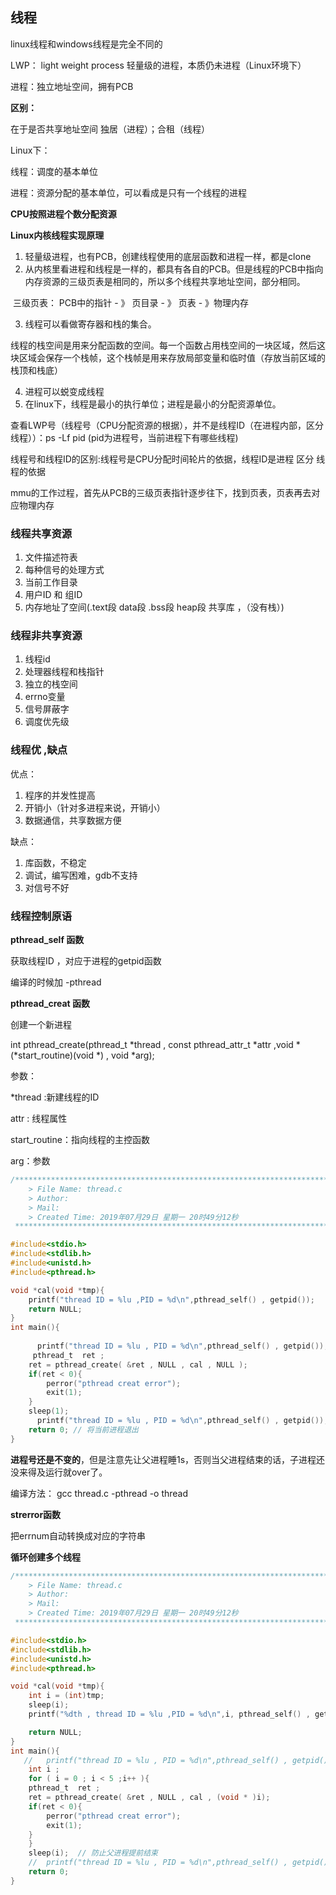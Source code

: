 ## 线程

linux线程和windows线程是完全不同的

LWP： light weight process 轻量级的进程，本质仍未进程（Linux环境下）

进程：独立地址空间，拥有PCB

**区别：**

在于是否共享地址空间    独居（进程）；合租（线程）

Linux下：

线程：调度的基本单位 

进程：资源分配的基本单位，可以看成是只有一个线程的进程

**CPU按照进程个数分配资源**



**Linux内核线程实现原理**

1. 轻量级进程，也有PCB，创建线程使用的底层函数和进程一样，都是clone
2. 从内核里看进程和线程是一样的，都具有各自的PCB。但是线程的PCB中指向内存资源的三级页表是相同的，所以多个线程共享地址空间，部分相同。

​    三级页表： PCB中的指针 - 》 页目录 - 》 页表  - 》物理内存

3. 线程可以看做寄存器和栈的集合。

​       线程的栈空间是用来分配函数的空间。每一个函数占用栈空间的一块区域，然后这块区域会保存一个栈帧，这个栈帧是用来存放局部变量和临时值（存放当前区域的栈顶和栈底）

4. 进程可以蜕变成线程
5. 在linux下，线程是最小的执行单位；进程是最小的分配资源单位。

查看LWP号（线程号（CPU分配资源的根据），并不是线程ID（在进程内部，区分线程））：ps -Lf pid (pid为进程号，当前进程下有哪些线程)

  线程号和线程ID的区别:线程号是CPU分配时间轮片的依据，线程ID是进程 区分 线程的依据

mmu的工作过程，首先从PCB的三级页表指针逐步往下，找到页表，页表再去对应物理内存



### 线程共享资源

1. 文件描述符表
2. 每种信号的处理方式
3. 当前工作目录
4. 用户ID 和 组ID
5. 内存地址了空间(.text段 data段 .bss段 heap段 共享库 ，（没有栈）)

### 线程非共享资源

1. 线程id
2. 处理器线程和栈指针
3. 独立的栈空间
4. errno变量
5. 信号屏蔽字
6. 调度优先级

### 线程优 ,缺点

优点：

1. 程序的并发性提高
2. 开销小（针对多进程来说，开销小）
3. 数据通信，共享数据方便

缺点：

1. 库函数，不稳定
2. 调试，编写困难，gdb不支持
3. 对信号不好



### 线程控制原语

**pthread_self 函数**

获取线程ID ，对应于进程的getpid函数

编译的时候加 -pthread 

**pthread_creat 函数**

创建一个新进程

int pthread_create(pthread_t *thread , const pthread_attr_t *attr ,void *(*start_routine)(void *) , void *arg);

参数： 

*thread :新建线程的ID

attr : 线程属性

start_routine：指向线程的主控函数

arg：参数 

```c
/*************************************************************************
	> File Name: thread.c
	> Author: 
	> Mail: 
	> Created Time: 2019年07月29日 星期一 20时49分12秒
 ************************************************************************/

#include<stdio.h>
#include<stdlib.h>
#include<unistd.h>
#include<pthread.h>

void *cal(void *tmp){
    printf("thread ID = %lu ,PID = %d\n",pthread_self() , getpid());
    return NULL;
}
int main(){
     
      printf("thread ID = %lu , PID = %d\n",pthread_self() , getpid());
     pthread_t  ret ;
    ret = pthread_create( &ret , NULL , cal , NULL );
    if(ret < 0){
        perror("pthread creat error");
        exit(1);
    }
    sleep(1);
      printf("thread ID = %lu , PID = %d\n",pthread_self() , getpid());
    return 0; // 将当前进程退出
}
```

**进程号还是不变的**，但是注意先让父进程睡1s，否则当父进程结束的话，子进程还没来得及运行就over了。

编译方法：  gcc thread.c -pthread -o thread 



**strerror函数**

 把errnum自动转换成对应的字符串



**循环创建多个线程**

```c
/*************************************************************************
	> File Name: thread.c
	> Author: 
	> Mail: 
	> Created Time: 2019年07月29日 星期一 20时49分12秒
 ************************************************************************/

#include<stdio.h>
#include<stdlib.h>
#include<unistd.h>
#include<pthread.h>

void *cal(void *tmp){
    int i = (int)tmp;
    sleep(i);
    printf("%dth , thread ID = %lu ,PID = %d\n",i, pthread_self() , getpid());

    return NULL;
}
int main(){
   //   printf("thread ID = %lu , PID = %d\n",pthread_self() , getpid());
    int i ;
    for ( i = 0 ; i < 5 ;i++ ){
    pthread_t  ret ;
    ret = pthread_create( &ret , NULL , cal , (void * )i);
    if(ret < 0){
        perror("pthread creat error");
        exit(1);
    }
    }
    sleep(i);  // 防止父进程提前结束
    //  printf("thread ID = %lu , PID = %d\n",pthread_self() , getpid());
    return 0;
}
```


